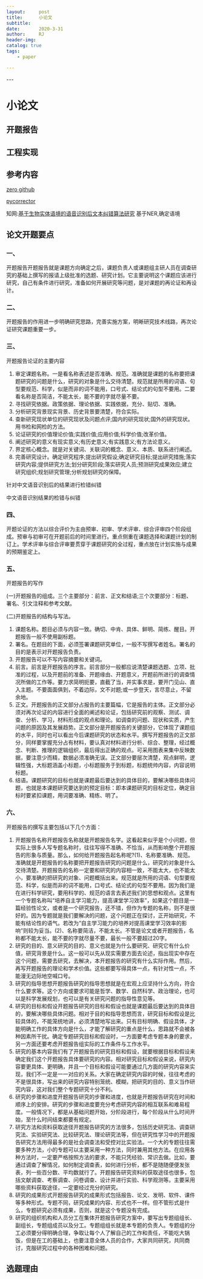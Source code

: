```yaml
---
layout:     post
title:      小论文
subtitle:   
date:       2020-3-31
author:     RJ
header-img: 
catalog: true
tags:
    - paper

---
```

<p id = "build"></p>
---

<h1>小论文</h1>

## 开题报告












## 工程实现






## 参考内容

[zero github](https://github.com/zedom1/Error-Detection)

[pycorrector](https://github.com/shibing624/pycorrector)


知网:[基于生物实体语境的语音识别后文本纠错算法研究](http://gb.oversea.cnki.net/KCMS/detail/detail.aspx?filename=1012334233.nh&dbcode=CMFD&dbname=CMFDREF)
基于NER,确定语境

## 论文开题要点


### 一、

开题报告开题报告就是课题方向确定之后，课题负责人或课题组主研人员在调查研究的基础上撰写的报请上级批准的选题、研究计划。它主要说明这个课题应该进行研究，自己有条件进行研究，准备如何开展研究等问题，是对课题的再论证和再设计。


### 二、
开题报告的作用进一步明确研究思路，完善实施方案，明晰研究技术线路，再次论证研究课题重要一步。


### 三、
开题报告论证的主要内容

1. 审定课题名称。一是看名称表述是否准确、规范。准确就是课题的名称要把课题研究的问题是什么，研究的对象是什么交待清楚。规范就是所用的词语、句型要规范、科学，似是而非的词不能用，口号式、结论式的句型不要用。二要看名称是否简洁，不能太长，能不要的字就尽量不要。
2. 寻找研究依据。政策依据、理论依据、实践依据，充分、贴切、准确。
3. 分析研究背景现实背景、历史背景要清楚，符合实际。
4. 查新研究现状单位的研究现状及问题点评;国内的研究现状;国外的研究现状。用书检和网检的方法。
5. 论证研究的价值理论价值;实践价值;应用价值;科学价值;改革价值。
6. 阐述研究的意义有现实意义;有历史意义;有实践意义;有方法论意义。
7. 界定核心概念。就是对关键词、关联词的概念、意义、本质、联系进行阐述。
8. 完善研究设计。确定研究程序;提出研究假设;确定研究目标;提出研究措施;落实研究内容;提供研究方法;划分研究阶段;落实研究人员;预测研究成果效应;建立研究组织;规划研究管理;分析规划研究的保障。

针对中文语音识别后的结果进行检错纠错

中文语音识别结果的检错与纠错


### 四、
开题论证的方法以综合评价为主由预审、初审、学术评审、综合评审四个阶段组成。预审与初审可在开题前后的时间里进行。重点侧重在课题选择和课题计划的制订上。学术评审与综合评审要贯穿于课题研究的全过程，重点放在计划实施与成果的预期鉴定上。


### 五、
开题报告的写作

(一)开题报告的组成。三个主要部分：前言、正文和结语;三个次要部分：标题、署名、引文注释和参考文献。

(二)开题报告的结构与写法。

1. 课题名称。题目必须与内容一致。确切、中肯、具体、鲜明、简练、醒目。开题报告一般不使用副标题。
2. 署名。在题目的下面，必须签署课题研究单位，一般不写撰写者姓名。署名的目的是表示对开题报告负责。
3. 开题报告可以不写内容摘要和关键词。
4. 前言。前言是开题报告的序言。前言部分一般都应说清楚课题选题、立项、批准的过程，以及开题前的准备、开题缘由、开题意义，开题前所进行的调查情况所做的工作等。要力求简明扼要，直截了当，并实事求是，要开门见山、直入主题。不要面面俱到，不着边际，文不对题;或一步登天，言尽意止，不留余地。
5. 正文。开题报告的正文部分占报告的主要篇幅，它是报告的主体。正文部分必须对再次论证的内容进行全面的阐述和论证，包括研究前的观察、测试、调查、分析、学习，材料形成的观点和理论。如调查的问题、现状和实质，产生问题的原因及其发展趋势。正文部分是开题报告的关键部分，它体现了课题组的水平，同时也可以看出今后课题研究的状态和水平。撰写开题报告的正文部分，同样要掌握充分占有材料，要认真对材料进行分析、综合、整理，经过概念、判断、推理的逻辑组织，最后得出正确的观点。可采用图表来集中反映数据，要注意少而精，数据必须准确无误。正文部分要层次清楚，观点鲜明，逻辑性强，大标题涵盖小标题，小标题服务于到标题，标题统帅内容，内容说明标题。
6. 结语。课题研究的目标也就是课题最后要达到的具体目的，要解决哪些具体问题，也就是本课题研究要达到的预定目标：即本课题研究的目标定位，确定目标时要紧扣课题，用词要准确、精练、明了。

### 六、

开题报告的撰写主要包括以下几个方面：

1. 开题报告名称开题报告名称就是开题报告名字。这看起来似乎是个小问题，但实际上很多人写专题名称时，往往写得不准确、不恰当，从而影响整个开题报告的形象与质量。那么，如何给开题报告起名称呢?(1)、名称要准确、规范。准确就是开题报告的名称要把开题报告研究的问题是什么，研究的对象是什么交待清楚。开题报告的名称一定要和研究的内容相一致，不能太大，也不能太小，要准确的把研究的对象、问题概括出来。规范就是所用的词语、句型要规范、科学，似是而非的词不能用，口号式、结论式的句型不要用。因为我们是在进行科学研究，要用科学的、规范的语言去表述我们的思想和观点。这里有一个专题名称叫“培养自主学习能力，提高课堂学习效率”，如果这个题目是一篇经验性论文，或者是一个研究报告，还不错，但作为专题的名称，则不是很好的。因为专题就是我们要解决的问题，这个问题正在探讨，正开始研究，不能有结论性的语气。若改为“自主学习能力的培养对提高课堂学习效率的影响”则较为妥当。(2)、名称要简洁，不能太长。不管是论文或者开题报告，名称都不能太长，能不要的字就尽量不要，最长一般不要超过20字。
2. 研究的目的、意义研究的目的、意义也就是为什么要研究、研究它有什么价值，研究背景是什么。这一般可以先从现实需要方面去论述，指出现实中存在这个问题，需要去研究，去解决，本开题报告的研究有什么实际作用。然后，再写开题报告的理论和学术价值。这些都要写得具体一点，有针对性一点，不能漫无边际地空喊口号。
3. 研究的指导思想开题报告研究的指导思想就是在宏观上应坚持什么方向，符合什么要求等。这个方向或要求可能是哲学、数学、自然科学、政治理论，也可以是科学发展规划，也可以是有关研究问题的指导性意见等。
4. 研究的目标和假设开题报告研究的目标和假设也就是课题最后要达到的具体目的，要解决哪些具体问题。相对于目的和指导思想而言，研究目标和假设是比较具体的，不能笼统地讲，必须清楚地写出来。只有目标明确、假设具体，才能明确工作的具体方向是什么，才能了解研究的重点是什么，思路就不会被各种因素所干扰。确定专题研究目标和假设时，一方面要考虑专题本身的要求，另一方面还要考虑开题报告组实际的工作条件与工作水平。
5. 研究的基本内容我们有了开题报告的研究目标和假设，就要根据目标和假设来确定我们这个开题报告具体要研究的内容。相对研究目标和假设来说，研究内容要更具体、更明确，并且一个目标和假设可能要通过几方面的研究内容来实现，我们不一定是一一对应的关系。大家在确定研究内容的时候，往往考虑的不是很具体，写出来的研究内容特别笼统、模糊，把研究的目的、意义当作研究内容，这对我们整个专题研究十分不利。
6. 研究的步骤和进度开题报告研究的步骤和进度，也就是开题报告研究在时间和顺序上的安排。研究的步骤和进度要充分考虑研究内容的相互联系和难易程度。一般情况下，都是从基础问题开始，分阶段进行，每个阶段从什么时间开始，至什么时间结束都要有规定。
7. 研究方法和资料获取途径开题报告研究的方法很多，包括历史研究法、调查研究法、实验研究法、比较研究法、理论研究法等，但在研究性学习中的开题报告研究方法用得最多的是社会调查法和受控对比实验法。一个大的专题往往需要多种方法，小的专题可以主要采用一种方法，同时兼用其他方法。在应用各种方法时，一定要严格按照方法的要求，不能只凭经验、常识去做。比如，要通过调查了解情况，如何制定调查表，如何进行分析，都不是随随便便发张表，列一些百分数、平均数就行了。开题报告研究资料的获取途径也很多，包括文献调查、考察调查、问卷调查、设计并进行实验、科学观测等。主要采用哪些资料获取途径，一定要经过充分的研究。
8. 研究的成果形式开题报告研究的成果形式包括报告、论文、发明、软件、课件等多种形式。专题不同，研究成果的内容、形式也不一样。但不管形式是什么，专题研究必须有成果，否则，就是这个专题没有完成。
9. 研究的组织机构和人员分工在集体开题报告研究方案中，要写出专题组组长、副组长，专题组成员以及分工。专题组组长就是本专题的负责人。专题组的分工必须要分得明确合理，争取让每个人了解自己的工作和责任，不能吃大锅饭，但是在工的基础上，也要注意全体人员的合作，大家共同研究，共同商讨，克服研究过程中的各种困难和问题。​​​​​


## 选题理由

